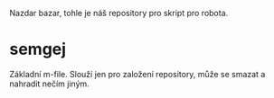 Nazdar bazar, tohle je náš repository pro skript pro robota. 

# semgej
Základní m-file. Slouží jen pro založení repository, může se smazat a nahradit nečím jiným.
